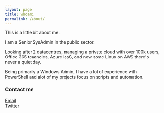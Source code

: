 ```yaml
---
layout: page
title: whoami
permalink: /about/
---
```


This is a little bit about me.

I am a Senior SysAdmin in the public sector.  
  
Looking after 2 datacentres, managing a private cloud with over 100k users,
Office 365 tenancies, Azure IaaS, and now some Linux on AWS there's never a quiet day.  

Being primarily a Windows Admin, I have a lot of experience
with PowerShell and alot of my projects focus on scripts and automation.

### Contact me

[Email](mailto:home@alanscott.me.uk)  
[Twitter](https://twitter.com/scotta01)